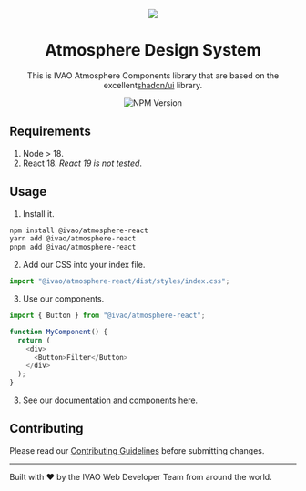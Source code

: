 <p align="center">
  <img src="https://static.ivao.aero/img/logos/logo.svg" />
</p>

<div align="center" width="100%">
<h1>Atmosphere Design System</h1>
<p>This is IVAO Atmosphere Components library that are based on the excellent<a href='https://ui.shadcn.com/'>shadcn/ui</a> library.</p>
<a src="https://www.npmjs.com/package/@ivao/atmosphere-react"><img alt="NPM Version" src="https://img.shields.io/npm/v/%40ivao%2Fatmosphere-react?link=https%3A%2F%2Fwww.npmjs.com%2Fpackage%2F%40ivao%2Fatmosphere-react"></a>

</div>

## Requirements

1. Node > 18.
2. React 18. _React 19 is not tested_.

## Usage

1. Install it.

```bash
npm install @ivao/atmosphere-react
yarn add @ivao/atmosphere-react
pnpm add @ivao/atmosphere-react
```

2. Add our CSS into your index file.

```typescript
import "@ivao/atmosphere-react/dist/styles/index.css";
```

3. Use our components.

```typescript
import { Button } from "@ivao/atmosphere-react";

function MyComponent() {
  return (
    <div>
      <Button>Filter</Button>
    </div>
  );
}
```

3. See our [documentation and components here](https://ivaoaero.github.io/atmosphere/main).

## Contributing

Please read our [Contributing Guidelines](CONTRIBUTING.md) before submitting changes.

---

Built with ❤️ by the IVAO Web Developer Team from around the world.
